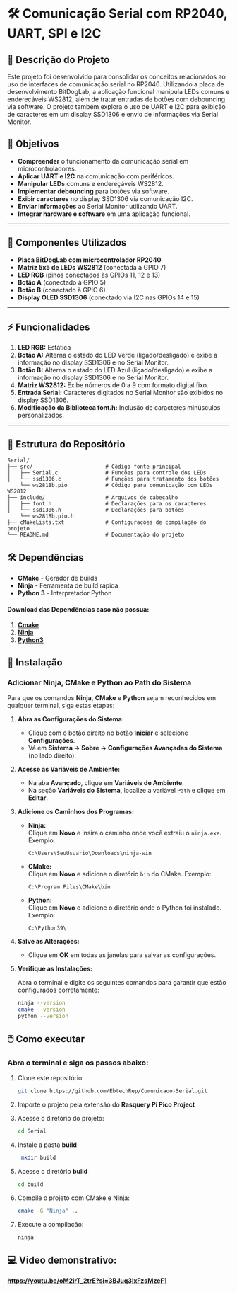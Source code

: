 # 🛠️ Comunicação Serial com RP2040, UART, SPI e I2C  

## 📜 Descrição do Projeto  

Este projeto foi desenvolvido para consolidar os conceitos relacionados ao uso de interfaces de comunicação serial no RP2040. Utilizando a placa de desenvolvimento BitDogLab, a aplicação funcional manipula LEDs comuns e endereçáveis WS2812, além de tratar entradas de botões com debouncing via software. O projeto também explora o uso de UART e I2C para exibição de caracteres em um display SSD1306 e envio de informações via Serial Monitor.

## 🎯 Objetivos  

- **Compreender** o funcionamento da comunicação serial em microcontroladores. 
- **Aplicar UART e I2C** na comunicação com periféricos. 
- **Manipular LEDs** comuns e endereçáveis WS2812.
- **Implementar debouncing** para botões via software.
- **Exibir caracteres** no display SSD1306 via comunicação I2C.
- **Enviar informações** ao Serial Monitor utilizando UART.
- **Integrar hardware e software** em uma aplicação funcional.  

---

## 🚀 Componentes Utilizados  

- **Placa BitDogLab com microcontrolador RP2040**  
- **Matriz 5x5 de LEDs WS2812** (conectada à GPIO 7)  
- **LED RGB** (pinos conectados às GPIOs 11, 12 e 13)  
- **Botão A** (conectado à GPIO 5)  
- **Botão B** (conectado à GPIO 6)
- **Display OLED SSD1306** (conectado via I2C nas GPIOs 14 e 15)  

---

## ⚡ Funcionalidades  

1. **LED RGB:** Estática
2. **Botão A:** Alterna o estado do LED Verde (ligado/desligado) e exibe a informação no display SSD1306 e no Serial Monitor.  
3. **Botão B:** Alterna o estado do LED Azul (ligado/desligado) e exibe a informação no display SSD1306 e no Serial Monitor.  
4. **Matriz WS2812:** Exibe números de 0 a 9 com formato digital fixo.
5. **Entrada Serial:** Caracteres digitados no Serial Monitor são exibidos no display SSD1306.
6. **Modificação da Biblioteca font.h:** Inclusão de caracteres minúsculos personalizados.

---

## 📂 Estrutura do Repositório  

```plaintext
Serial/
├── src/                       # Código-fonte principal
│   ├── Serial.c               # Funções para controle dos LEDs
│   └── ssd1306.c              # Funções para tratamento dos botões
    └── ws2818b.pio            # Código para comunicação com LEDs WS2812
├── include/                   # Arquivos de cabeçalho
│   ├── font.h                 # Declarações para os caracteres
│   └── ssd1306.h              # Declarações para botões
    └── ws2818b.pio.h          
├── cMakeLists.txt             # Configurações de compilação do projeto
└── README.md                  # Documentação do projeto
```

## 🛠️ Dependências

- **CMake** - Gerador de builds 
- **Ninja** - Ferramenta de build rápida 
- **Python 3** - Interpretador Python

#### Download das Dependências caso não possua:
1. [**Cmake**](https://cmake.org/download/)
2. [**Ninja**](https://github.com/ninja-build/ninja/releases)
3. [**Python3**](https://www.python.org/downloads/)

## 🔧 Instalação
###   Adicionar Ninja, CMake e Python ao Path do Sistema  

Para que os comandos **Ninja**, **CMake** e **Python** sejam reconhecidos em qualquer terminal, siga estas etapas:  

1. **Abra as Configurações do Sistema:**  
   - Clique com o botão direito no botão **Iniciar** e selecione **Configurações**.  
   - Vá em **Sistema → Sobre → Configurações Avançadas do Sistema** (no lado direito).  

2. **Acesse as Variáveis de Ambiente:**  
   - Na aba **Avançado**, clique em **Variáveis de Ambiente**.  
   - Na seção **Variáveis do Sistema**, localize a variável `Path` e clique em **Editar**.  

3. **Adicione os Caminhos dos Programas:**  

   - **Ninja:**  
     Clique em **Novo** e insira o caminho onde você extraiu o `ninja.exe`. Exemplo:  
     ```
     C:\Users\SeuUsuario\Downloads\ninja-win
     ```  

   - **CMake:**  
     Clique em **Novo** e adicione o diretório `bin` do CMake. Exemplo:  
     ```
     C:\Program Files\CMake\bin
     ```  

   - **Python:**  
     Clique em **Novo** e adicione o diretório onde o Python foi instalado. Exemplo:  
     ```
     C:\Python39\
     ```  

4. **Salve as Alterações:**  
   - Clique em **OK** em todas as janelas para salvar as configurações.  

5. **Verifique as Instalações:**  

   Abra o terminal e digite os seguintes comandos para garantir que estão configurados corretamente:  

   ```bash
   ninja --version
   cmake --version
   python --version


## 🖱️ Como executar

### Abra o terminal e siga os passos abaixo:


1. Clone este repositório:

   ```bash
   git clone https://github.com/EbtechRep/Comunicaoo-Serial.git
   ```
2. Importe o projeto pela extensão do **Rasquery Pi Pico Project**

3. Acesse o diretório do projeto:

   ```bash
   cd Serial
   ```

3. Instale a pasta **build**

   ```bash
    mkdir build
   ```

4. Acesse o diretório **build**

   ```bash
   cd build
   ```
5. Compile o projeto com CMake e Ninja:
   ```bash
   cmake -G "Ninja" ..
   ```   
6. Execute a compilação:
   ```bash
   ninja
   ```   
## 💻 Video demonstrativo: 
**https://youtu.be/oM2irT_2trE?si=3BJuq3lxFzsMzeF1**
 








